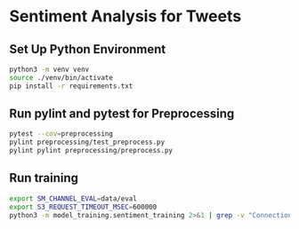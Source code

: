 # Sentiment Analysis for Tweets


## Set Up Python Environment
```bash
python3 -m venv venv
source ./venv/bin/activate
pip install -r requirements.txt
```

## Run pylint and pytest for Preprocessing
```bash
pytest --cov=preprocessing
pylint preprocessing/test_preprocess.py
pylint pylint preprocessing/preprocess.py
```

## Run training
```bash
export SM_CHANNEL_EVAL=data/eval
export S3_REQUEST_TIMEOUT_MSEC=600000
python3 -m model_training.sentiment_training 2>&1 | grep -v "Connection has been released. Continuing."
```